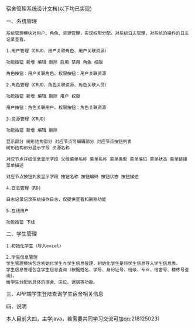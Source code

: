 宿舍管理系统设计文档(以下均已实现)

一、系统管理

    系统管理模块对用户、角色、资源管理，实现权限分配。对系统日志管理，对系统的操作的日志记录查看。

    1.用户管理（CRUD、用户关联角色、用户关联资源）
    
    功能按钮 新增 编辑 删除 启用 禁用 角色 权限
    
    角色按钮：用户关联角色。权限按钮：用户关联资源
    
    2.角色管理（CRUD、角色关联资源、角色关联人员）
    
    功能按钮 新增 编辑 删除 用户 权限 
    
    用户按钮：角色关联用户。权限按钮：角色关联资源      
    
    3.资源管理（CRUD）
    
    功能按钮 新增 编辑 删除
    
    显示部分 树形结构部分 对应节点可编辑部分 对应节点按钮列表
    树形结构部分显示字段 资源名称
    
    对应节点详细信息显示字段 父级菜单名称 菜单名称 菜单类型 菜单编码 菜单状态 菜单链接 菜单描述
    
    对应节点按钮列表显示字段 按钮名称 按钮编码 按钮状态 按钮描述
    
    4.日志管理（RD)
    
    日志记录记录系统操作日志，仅提供查看和删除功能
    
    5.在线用户
    
    功能按钮 下线

二、学生管理

    1.初始化学生（导入excel）
    
    2.学生信息管理
    学生管理模块包含初始化学生与学生信息管理，初始化学生是将学生信息导入学生信息表，
    学生信息管理包含学生信息查询（根据姓名、学号、身份证号、班级、专业、宿舍号、楼栋号查询），
    给学生分配到具体的宿舍、床位、调宿等功能。

三、APP端学生登陆查询学生宿舍相关信息

四、说明

本人目前大四，主学java，若需要共同学习交流可加qq:2181250231
